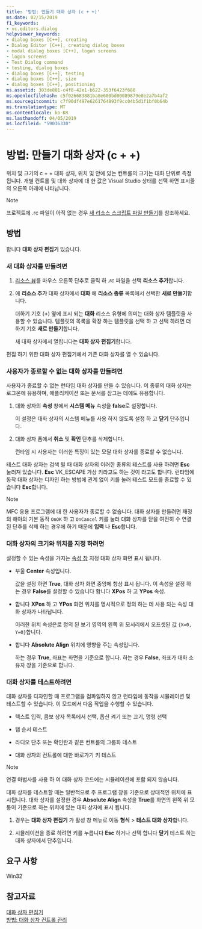 ```yaml
---
title: '방법: 만들기 대화 상자 (c + +)'
ms.date: 02/15/2019
f1_keywords:
- vc.editors.dialog
helpviewer_keywords:
- dialog boxes [C++], creating
- Dialog Editor [C++], creating dialog boxes
- modal dialog boxes [C++], logon screens
- logon screens
- Test Dialog command
- testing, dialog boxes
- dialog boxes [C++], testing
- dialog boxes [C++], size
- dialog boxes [C++], positioning
ms.assetid: 303de801-c4f8-42e1-b622-353f6423f688
ms.openlocfilehash: c5f026683881ba8e608bd00089879e0e2a7b4af2
ms.sourcegitcommit: c7f90df497e6261764893f9cc04b5d1f1bf0b64b
ms.translationtype: MT
ms.contentlocale: ko-KR
ms.lasthandoff: 04/05/2019
ms.locfileid: "59036330"
---
```

# <a name="how-to-create-a-dialog-box-c"></a>방법: 만들기 대화 상자 (c + +)

위치 및 크기의 c + + 대화 상자, 위치 및 안에 있는 컨트롤의 크기는 대화 단위로 측정 됩니다. 개별 컨트롤 및 대화 상자에 대 한 값은 Visual Studio 상태를 선택 하면 표시줄의 오른쪽 아래에 나타납니다.

> [!NOTE]
> 프로젝트에 .rc 파일이 아직 없는 경우 [새 리소스 스크립트 파일 만들기](../windows/how-to-create-a-resource-script-file.md)를 참조하세요.

## <a name="how-to"></a>방법

합니다 **대화 상자 편집기** 있습니다.

### <a name="to-create-a-new-dialog-box"></a>새 대화 상자를 만들려면

1. [리소스 뷰](how-to-create-a-resource-script-file.md#create-resources)를 마우스 오른쪽 단추로 클릭 하 *.rc* 파일을 선택 **리소스 추가**합니다.

1. 에 **리소스 추가** 대화 상자에서 **대화** 에 **리소스 종류** 목록에서 선택한 **새로 만들기**합니다.

   더하기 기호 (**+**) 옆에 표시 되는 **대화** 리소스 유형에 의미는 대화 상자 템플릿을 사용할 수 있습니다. 템플릿의 목록을 확장 하는 템플릿을 선택 하 고 선택 하려면 더하기 기호 **새로 만들기**합니다.

   새 대화 상자에서 열립니다는 **대화 상자 편집기**합니다.

편집 하기 위한 대화 상자 편집기에서 기존 대화 상자를 열 수 있습니다.

### <a name="to-create-a-dialog-box-that-a-user-cant-exit"></a>사용자가 종료할 수 없는 대화 상자를 만들려면

사용자가 종료할 수 없는 런타임 대화 상자를 만들 수 있습니다. 이 종류의 대화 상자는 로그온에 유용하며, 애플리케이션 또는 문서를 잠그는 데에도 유용합니다.

1. 대화 상자의 **속성** 창에서 **시스템 메뉴** 속성을 **false**로 설정합니다.

   이 설정은 대화 상자의 시스템 메뉴를 사용 하지 않도록 설정 하 고 **닫기** 단추입니다.

1. 대화 상자 폼에서 **취소** 및 **확인** 단추를 삭제합니다.

   런타임 시 사용자는 이러한 특징이 있는 모달 대화 상자를 종료할 수 없습니다.

테스트 대화 상자는 검색 될 때 대화 상자의 이러한 종류의 테스트를 사용 하려면 **Esc** 눌러져 있습니다. **Esc** VK_ESCAPE 가상 키라고도 하는 것이 라고도 합니다. 런타임에 동작 대화 상자는 디자인 하는 방법에 관계 없이 키를 눌러 테스트 모드를 종료할 수 있습니다 **Esc**합니다.

> [!NOTE]
> MFC 응용 프로그램에 대 한 사용자가 종료할 수 없습니다. 대화 상자를 만들려면 재정의 해야의 기본 동작 `OnOK` 하 고 `OnCancel` 키를 눌러 대화 상자를 닫을 여전히 수 연결된 단추를 삭제 하는 경우에 하기 때문에  **입력** 나 **Esc**합니다.

### <a name="to-specify-the-location-and-size-of-a-dialog-box"></a>대화 상자의 크기와 위치를 지정 하려면

설정할 수 있는 속성을 가지는 [속성 창](/visualstudio/ide/reference/properties-window) 지정 대화 상자 화면 표시 됩니다.

- 부울 **Center** 속성입니다.

   값을 설정 하면 **True**, 대화 상자 화면 중앙에 항상 표시 됩니다. 이 속성을 설정 하는 경우 **False**를 설정할 수 있습니다 합니다 **XPos** 하 고 **YPos** 속성.

- 합니다 **XPos** 하 고 **YPos** 화면 위치를 명시적으로 정의 하는 데 사용 되는 속성 대화 상자가 나타납니다.

   이러한 위치 속성은로 정의 된 보기 영역의 왼쪽 위 모서리에서 오프셋된 값 `{X=0, Y=0}`합니다.

- 합니다 **Absolute Align** 위치에 영향을 주는 속성입니다.

   하는 경우 **True**, 좌표는 화면을 기준으로 합니다. 하는 경우 **False**, 좌표가 대화 소유자 창을 기준으로 합니다.

### <a name="to-test-a-dialog-box"></a>대화 상자를 테스트하려면

대화 상자를 디자인할 때 프로그램을 컴파일하지 않고 런타임에 동작을 시뮬레이션 및 테스트할 수 있습니다. 이 모드에서 다음 작업을 수행할 수 있습니다.

- 텍스트 입력, 콤보 상자 목록에서 선택, 옵션 켜기 또는 끄기, 명령 선택

- 탭 순서 테스트

- 라디오 단추 또는 확인란과 같은 컨트롤의 그룹화 테스트

- 대화 상자의 컨트롤에 대한 바로가기 키 테스트

> [!NOTE]
> 연결 마법사를 사용 하 여 대화 상자 코드에는 시뮬레이션에 포함 되지 않습니다.

대화 상자를 테스트할 때는 일반적으로 주 프로그램 창을 기준으로 상대적인 위치에 표시됩니다. 대화 상자를 설정한 경우 **Absolute Align** 속성을 **True**를 화면의 왼쪽 위 모퉁이 기준으로 하는 위치에 있는 대화 상자에 표시 됩니다.

1. 경우는 **대화 상자 편집기** 가 활성 창 메뉴로 이동 **형식** > **테스트 대화 상자**합니다.

1. 시뮬레이션을 종료 하려면 키를 누릅니다 **Esc** 하거나 선택 합니다 **닫기** 테스트 하는 대화 상자에서 단추입니다.

## <a name="requirements"></a>요구 사항

Win32

## <a name="see-also"></a>참고자료

[대화 상자 편집기](../windows/dialog-editor.md)<br/>
[방법: 대화 상자 컨트롤 관리](../windows/controls-in-dialog-boxes.md)<br/>